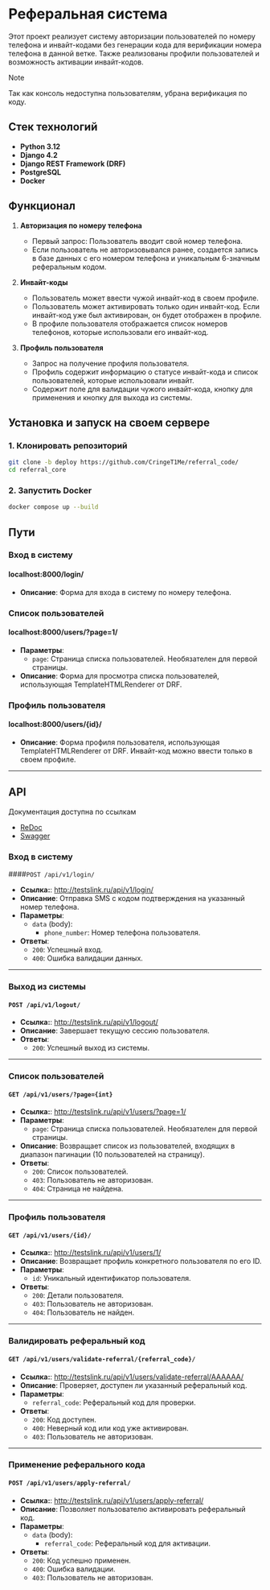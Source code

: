 # Реферальная система

Этот проект реализует систему авторизации пользователей по номеру телефона и инвайт-кодами без генерации кода для верификации номера телефона в данной ветке. Также реализованы профили пользователей и возможность активации инвайт-кодов.

> [!NOTE]
> Так как консоль недоступна пользователям, убрана верификация по коду.

## Стек технологий

- **Python 3.12**
- **Django 4.2**
- **Django REST Framework (DRF)**
- **PostgreSQL**
- **Docker**

## Функционал

1. **Авторизация по номеру телефона**
    - Первый запрос: Пользователь вводит свой номер телефона.
    - Если пользователь не авторизовывался ранее, создается запись в базе данных с его номером телефона и уникальным 6-значным реферальным кодом.

2. **Инвайт-коды**
    - Пользователь может ввести чужой инвайт-код в своем профиле.
    - Пользователь может активировать только один инвайт-код. Если инвайт-код уже был активирован, он будет отображен в профиле.
    - В профиле пользователя отображается список номеров телефонов, которые использовали его инвайт-код.

3. **Профиль пользователя**
    - Запрос на получение профиля пользователя.
    - Профиль содержит информацию о статусе инвайт-кода и список пользователей, которые использовали инвайт.
    - Содержит поле для валидации чужого инвайт-кода, кнопку для применения и кнопку для выхода из системы.

## Установка и запуск на своем сервере

### 1. Клонировать репозиторий

```bash
git clone -b deploy https://github.com/CringeT1Me/referral_code/
cd referral_core
```
### 2. Запустить Docker
```bash
docker compose up --build
```

## Пути

### Вход в систему

#### localhost:8000/login/

- **Описание**: Форма для входа в систему по номеру телефона.

### Список пользователей

#### localhost:8000/users/?page=1/
- **Параметры**:
  - `page`: Страница списка пользователей. Необязателен для первой страницы.
- **Описание**: Форма для просмотра списка пользователей, использующая TemplateHTMLRenderer от DRF.

### Профиль пользователя

#### localhost:8000/users/{id}/

- **Описание**: Форма профиля пользователя, использующая TemplateHTMLRenderer от DRF. Инвайт-код можно ввести только в своем профиле.

---

## API

Документация доступна по ссылкам

 - [ReDoc](http://testslink.ru/redoc/)
 - [Swagger](http://testslink.ru/swagger/)

### Вход в систему

####`POST /api/v1/login/`

- **Ссылка:**: http://testslink.ru/api/v1/login/
- **Описание**: Отправка SMS с кодом подтверждения на указанный номер телефона.
- **Параметры**:
  - `data` (body):
    - `phone_number`: Номер телефона пользователя.
- **Ответы**:
  - `200`: Успешный вход.
  - `400`: Ошибка валидации данных.

---

### Выход из системы

#### `POST /api/v1/logout/`

- **Ссылка:**: http://testslink.ru/api/v1/logout/
- **Описание**: Завершает текущую сессию пользователя.
- **Ответы**:
  - `200`: Успешный выход из системы.
---

### Список пользователей

#### `GET /api/v1/users/?page={int}`

- **Ссылка:**: http://testslink.ru/api/v1/users/?page=1/
- **Параметры**:
  - `page`: Страница списка пользователей. Необязателен для первой страницы.
- **Описание**: Возвращает список из пользователей, входящих в диапазон пагинации (10 пользователей на страницу). 
- **Ответы**:
  - `200`: Список пользователей.
  - `403`: Пользователь не авторизован.
  - `404`: Страница не найдена.
---

### Профиль пользователя

#### `GET /api/v1/users/{id}/`

- **Ссылка:**: http://testslink.ru/api/v1/users/1/
- **Описание**: Возвращает профиль конкретного пользователя по его ID.
- **Параметры**:
  - `id`: Уникальный идентификатор пользователя.
- **Ответы**:
  - `200`: Детали пользователя.
  - `403`: Пользователь не авторизован.
  - `404`: Пользователь не найден.
---

### Валидировать реферальный код

#### `GET /api/v1/users/validate-referral/{referral_code}/`

- **Ссылка:**: http://testslink.ru/api/v1/users/validate-referral/AAAAAA/
- **Описание**: Проверяет, доступен ли указанный реферальный код.
- **Параметры**:
  - `referral_code`: Реферальный код для проверки.
- **Ответы**:
  - `200`: Код доступен.
  - `400`: Неверный код или код уже активирован.
  - `403`: Пользователь не авторизован.
---

### Применение реферального кода

#### `POST /api/v1/users/apply-referral/`

- **Ссылка:**: http://testslink.ru/api/v1/users/apply-referral/
- **Описание**: Позволяет пользователю активировать реферальный код.
- **Параметры**:
  - `data` (body):
    - `referral_code`: Реферальный код для активации.
- **Ответы**:
  - `200`: Код успешно применен.
  - `400`: Ошибка валидации.
  - `403`: Пользователь не авторизован.




